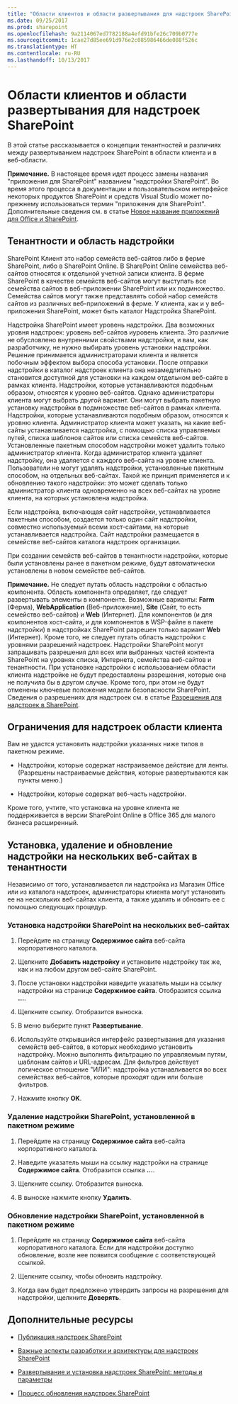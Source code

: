 ```yaml
---
title: "Области клиентов и области развертывания для надстроек SharePoint"
ms.date: 09/25/2017
ms.prod: sharepoint
ms.openlocfilehash: 9a2114067ed7782188a4efd91bfe26c709b0777e
ms.sourcegitcommit: 1cae27d85ee691d976e2c085986466de088f526c
ms.translationtype: HT
ms.contentlocale: ru-RU
ms.lasthandoff: 10/13/2017
---
```

# <a name="tenancies-and-deployment-scopes-for-sharepoint-add-ins"></a>Области клиентов и области развертывания для надстроек SharePoint
 В этой статье рассказывается о концепции тенантностей и различиях между развертыванием надстроек SharePoint в области клиента и в веб-области.
 

 **Примечание.** В настоящее время идет процесс замены названия "приложения для SharePoint" названием "надстройки SharePoint". Во время этого процесса в документации и пользовательском интерфейсе некоторых продуктов SharePoint и средств Visual Studio может по-прежнему использоваться термин "приложения для SharePoint". Дополнительные сведения см. в статье [Новое название приложений для Office и SharePoint](new-name-for-apps-for-sharepoint.md#bk_newname).
 


## <a name="tenancies-and-add-in-scope"></a>Тенантности и область надстройки
<a name="AppScope"> </a>

SharePoint Клиент это набор семейств веб-сайтов либо в ферме SharePoint, либо в SharePoint Online. В SharePoint Online семейства веб-сайтов относятся к отдельной учетной записи клиента. В ферме SharePoint в качестве семейств веб-сайтов могут выступать все семейства сайтов в веб-приложении SharePoint или их подмножество. Семейства сайтов могут также представлять собой набор семейств сайтов из различных веб-приложений в ферме. У клиента, как и у веб-приложения SharePoint, может быть каталог Надстройка SharePoint.
 

 
Надстройка SharePoint имеет уровень надстройки. Два возможных уровня надстроек: уровень веб-сайтов иуровень клиента. Это различие не обусловлено внутренними свойствами надстройки, и вам, как разработчику, не нужно выбирать уровень установки надстройки. Решение принимается администраторами клиента и является побочным эффектом выбора способа установки. После отправки надстройки в каталог надстроек клиента она незамедлительно становится доступной для установки на каждом отдельном веб-сайте в рамках клиента. Надстройки, которые устанавливаются подобным образом, относятся к уровню веб-сайтов. Однако администраторы клиента могут выбрать другой вариант. Они могут выбрать пакетную установку надстройки в подмножестве веб-сайтов в рамках клиента. Надстройки, которые устанавливаются подобным образом, относятся к уровню клиента. Администратор клиента может указать, на какие веб-сайты устанавливается надстройка, с помощью списка управляемых путей, списка шаблонов сайтов или списка семейств веб-сайтов. Установленные пакетным способом надстройки может удалить только администратор клиента. Когда администратор клиента удаляет надстройку, она удаляется с каждого веб-сайта на уровне клиента. Пользователи не могут удалять надстройки, установленные пакетным способом, на отдельных веб-сайтах. Такой же принцип применяется и к обновлению такого надстройки: это может сделать только администратор клиента одновременно на всех веб-сайтах на уровне клиента, на которых установлена надстройка.
 

 
Если надстройка, включающая сайт надстройки, устанавливается пакетным способом, создается только один сайт надстройки, совместно используемый всеми хост-сайтами, на которые устанавливается надстройка. Сайт надстройки размещается в семействе веб-сайтов каталога надстроек организации.
 

 
При создании семейств веб-сайтов в тенантности надстройки, которые были установлены ранее в пакетном режиме, будут автоматически установлены в новом семействе веб-сайтов.
 

 

 **Примечание.** Не следует путать область надстройки с областью компонента. Область компонента определяет, где следует развертывать элементы в компоненте. Возможные варианты: **Farm** (Ферма), **WebApplication** (Веб-приложение), **Site** (Сайт, то есть семейство веб-сайтов) и **Web** (Интернет). Для компонентов (и для компонентов хост-сайта, и для компонентов в WSP-файле в пакете надстройки) в надстройках SharePoint разрешен только вариант **Web** (Интернет). Кроме того, не следует путать область надстройки с уровнями разрешений надстроек. Надстройки SharePoint могут запрашивать разрешения для всех или выбранных частей контента SharePoint на уровнях списка, Интернета, семейства веб-сайтов и тенантности. При установке надстройки с использованием области клиента надстройке не будут предоставлены разрешения, которые она не получила бы в другом случае. Кроме того, при этом не будут отменены ключевые положения модели безопасности SharePoint. Сведения о разрешениях для надстроек см. в статье [Разрешения для надстроек в SharePoint](add-in-permissions-in-sharepoint.md).
 


## <a name="limitations-of-tenant-scoped-add-ins"></a>Ограничения для надстроек области клиента
<a name="Tenant"> </a>

Вам не удастся установить надстройки указанных ниже типов в пакетном режиме.
 

 

- Надстройки, которые содержат настраиваемое действие для ленты. (Разрешены настраиваемые действия, которые развертываются как пункты меню.)
    
 
- Надстройки, которые содержат веб-часть надстройки. 
    
 
Кроме того, учтите, что установка на уровне клиента не поддерживается в версии SharePoint Online в Office 365 для малого бизнеса расширенный.
 

 

## <a name="how-to-install-uninstall-and-update-an-add-in-on-multiple-websites-in-a-tenancy"></a>Установка, удаление и обновление надстройки на нескольких веб-сайтах в тенантности
<a name="Web"> </a>

Независимо от того, устанавливается ли надстройка из Магазин Office или из каталога надстроек, администраторы клиента могут установить ее на нескольких веб-сайтах клиента, а также удалить и обновить ее с помощью следующих процедур.
 

 

### <a name="to-install-a-sharepoint-add-in-to-multiple-websites"></a>Установка надстройки SharePoint на нескольких веб-сайтах


1. Перейдите на страницу **Содержимое сайта** веб-сайта корпоративного каталога.
    
 
2. Щелкните **Добавить надстройку** и установите надстройку так же, как и на любом другом веб-сайте SharePoint.
    
 
3. После установки надстройки наведите указатель мыши на ссылку надстройки на странице **Содержимое сайта**. Отобразится ссылка **…**.
    
 
4. Щелкните ссылку. Отобразится выноска.
    
 
5. В меню выберите пункт **Развертывание**.
    
 
6. Используйте открывшийся интерфейс развертывания для указания семейств веб-сайтов, в которых необходимо установить надстройку. Можно выполнять фильтрацию по управляемым путям, шаблонам сайтов и URL-адресам. Для фильтров действует логическое отношение "ИЛИ": надстройка устанавливается во всех семействах веб-сайтов, которые проходят один или больше фильтров.
    
 
7. Нажмите кнопку **OK**.
    
 

### <a name="to-uninstall-a-batch-installed-sharepoint-add-in"></a>Удаление надстройки SharePoint, установленной в пакетном режиме


1. Перейдите на страницу **Содержимое сайта** веб-сайта корпоративного каталога.
    
 
2. Наведите указатель мыши на ссылку надстройки на странице **Содержимое сайта**. Отобразится ссылка **…**.
    
 
3. Щелкните ссылку. Отобразится выноска.
    
 
4. В выноске нажмите кнопку **Удалить**.
    
 

### <a name="to-update-a-batch-installed-sharepoint-add-in"></a>Обновление надстройки SharePoint, установленной в пакетном режиме


1. Перейдите на страницу **Содержимое сайта** веб-сайта корпоративного каталога. Если для надстройки доступно обновление, возле нее появится сообщение с соответствующей ссылкой.
    
 
2. Щелкните ссылку, чтобы обновить надстройку.
    
 
3. Когда вам будет предложено утвердить запросы на разрешения для надстройки, щелкните **Доверять**.
    
 

## <a name="additional-resources"></a>Дополнительные ресурсы
<a name="SP15tenancies_addlresources"> </a>


-  [Публикация надстроек SharePoint](publish-sharepoint-add-ins.md)
    
 
-  [Важные аспекты разработки и архитектуры для надстроек SharePoint](important-aspects-of-the-sharepoint-add-in-architecture-and-development-landscap.md)
    
 
-  [Развертывание и установка надстроек SharePoint: методы и параметры](deploying-and-installing-sharepoint-add-ins-methods-and-options.md)
    
 
-  [Процесс обновления надстроек SharePoint](sharepoint-add-ins-update-process.md)
    
 

